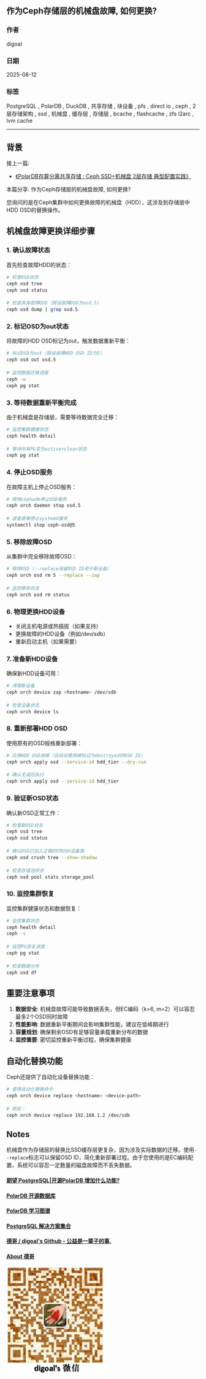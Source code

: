 ## 作为Ceph存储层的机械盘故障, 如何更换?
                                      
### 作者                                      
digoal                                      
                                      
### 日期                                      
2025-08-12                                      
                                      
### 标签                                      
PostgreSQL , PolarDB , DuckDB , 共享存储 , 块设备 , pfs , direct io , ceph , 2层存储架构 , ssd , 机械盘 , 缓存层 , 存储层 , bcache , flashcache , zfs l2arc , lvm cache      
                                      
----                                      
                                      
## 背景  
  
接上一篇:  
- [《PolarDB存算分离共享存储 : Ceph SSD+机械盘 2层存储 典型配置实践》](../202508/20250812_03.md)
  
本篇分享: 作为Ceph存储层的机械盘故障, 如何更换?
  
您询问的是在Ceph集群中如何更换故障的机械盘（HDD），这涉及到存储层中HDD OSD的替换操作。

## 机械盘故障更换详细步骤

### 1. 确认故障状态

首先检查故障HDD的状态：

```bash
# 检查OSD状态
ceph osd tree
ceph osd status

# 检查具体故障OSD（假设故障OSD为osd.5）
ceph osd dump | grep osd.5
```

### 2. 标记OSD为out状态

将故障的HDD OSD标记为out，触发数据重新平衡：

```bash
# 标记OSD为out（假设故障HDD OSD ID为5）
ceph osd out osd.5

# 监控数据迁移进度
ceph -w
ceph pg stat
```

### 3. 等待数据重新平衡完成

由于机械盘是存储层，需要等待数据完全迁移：

```bash
# 监控集群健康状态
ceph health detail

# 等待所有PG变为active+clean状态
ceph pg stat
```

### 4. 停止OSD服务

在故障主机上停止OSD服务：

```bash
# 使用cephadm停止OSD服务
ceph orch daemon stop osd.5

# 或者直接停止systemd服务
systemctl stop ceph-osd@5
```

### 5. 移除故障OSD

从集群中完全移除故障OSD：  

```bash
# 移除OSD（--replace保留OSD ID用于新设备）
ceph orch osd rm 5 --replace --zap

# 监控移除状态
ceph orch osd rm status
```

### 6. 物理更换HDD设备

- 关闭主机电源或热插拔（如果支持）
- 更换故障的HDD设备（例如/dev/sdb）
- 重新启动主机（如果需要）

### 7. 准备新HDD设备

确保新HDD设备可用：  

```bash
# 清理新设备
ceph orch device zap <hostname> /dev/sdb

# 检查设备状态
ceph orch device ls
```

### 8. 重新部署HDD OSD

使用原有的OSD规格重新部署：  

```bash
# 应用HDD OSD规格（会自动使用被标记为destroyed的OSD ID）
ceph orch apply osd --service-id hdd_tier --dry-run

# 确认无误后执行
ceph orch apply osd --service-id hdd_tier
```

### 9. 验证新OSD状态

确认新OSD正常工作：

```bash
# 检查新OSD状态
ceph osd tree
ceph osd status

# 确认OSD已加入正确的CRUSH设备类
ceph osd crush tree --show-shadow

# 检查存储池状态
ceph osd pool stats storage_pool
```

### 10. 监控集群恢复

监控集群健康状态和数据恢复：

```bash
# 监控集群状态
ceph health detail
ceph -s

# 监控PG恢复进度
ceph pg stat

# 检查数据分布
ceph osd df
```

## 重要注意事项

1. **数据安全**: 机械盘故障可能导致数据丢失，但EC编码（k=6, m=2）可以容忍最多2个OSD同时故障
2. **性能影响**: 数据重新平衡期间会影响集群性能，建议在低峰期进行
3. **容量规划**: 确保剩余OSD有足够容量承载重新分布的数据
4. **监控重要**: 密切监控重新平衡过程，确保集群健康

## 自动化替换功能

Ceph还提供了自动化设备替换功能：  

```bash
# 使用自动化替换命令
ceph orch device replace <hostname> <device-path>

# 例如：
ceph orch device replace 192.168.1.2 /dev/sdb
```

## Notes

机械盘作为存储层的替换比SSD缓存层更复杂，因为涉及实际数据的迁移。使用`--replace`标志可以保留OSD ID，简化重新部署过程。由于您使用的是EC编码配置，系统可以容忍一定数量的磁盘故障而不丢失数据。

  
  
#### [期望 PostgreSQL|开源PolarDB 增加什么功能?](https://github.com/digoal/blog/issues/76 "269ac3d1c492e938c0191101c7238216")
  
  
#### [PolarDB 开源数据库](https://openpolardb.com/home "57258f76c37864c6e6d23383d05714ea")
  
  
#### [PolarDB 学习图谱](https://www.aliyun.com/database/openpolardb/activity "8642f60e04ed0c814bf9cb9677976bd4")
  
  
#### [PostgreSQL 解决方案集合](../201706/20170601_02.md "40cff096e9ed7122c512b35d8561d9c8")
  
  
#### [德哥 / digoal's Github - 公益是一辈子的事.](https://github.com/digoal/blog/blob/master/README.md "22709685feb7cab07d30f30387f0a9ae")
  
  
#### [About 德哥](https://github.com/digoal/blog/blob/master/me/readme.md "a37735981e7704886ffd590565582dd0")
  
  
![digoal's wechat](../pic/digoal_weixin.jpg "f7ad92eeba24523fd47a6e1a0e691b59")
  
